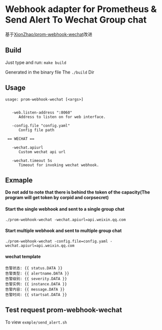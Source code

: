 # Webhook adapter for Prometheus & Send Alert To Wechat Group chat

基于[XionZhao/prom-webhook-wechat](https://github.com/XionZhao/prom-webhook-wechat)改进

## Build

Just type and run: `make build`

Generated in the binary file The `./build` Dir

## Usage

```
usage: prom-webhook-wechat [<args>]


   -web.listen-address ":8060"
      Address to listen on for web interface.

   -config.file "config.yaml"
      Config file path

 == WECHAT ==

   -wechat.apiurl
      Custom wechat api url

   -wechat.timeout 5s
      Timeout for invoking wechat webhook.
```

## Exmaple

**Do not add to note that there is behind the token of the capacity(The program will get token by corpid and corpsecret)**

#### Start the single webhook and sent to a single group chat
```
./prom-webhook-wechat -wechat.apiurl=api.weixin.qq.com
```
#### Start multiple webhook and sent to multiple group chat
```
./prom-webhook-wechat -config.file=config.yaml -wechat.apiurl=api.weixin.qq.com
```

#### wechat template
```
告警状态: {{ status.DATA }}
告警类型: {{ alertname.DATA }}
告警级别: {{ severity.DATA }}
告警实例: {{ instance.DATA }}
告警内容: {{ message.DATA }}
告警时间: {{ startsat.DATA }}
```

## Test request prom-webhook-wechat

To view `exmple/send_alert.sh`
